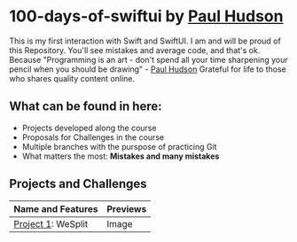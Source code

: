 # 100-days-of-swiftui by [Paul Hudson](https://www.hackingwithswift.com/100/swiftui)
This is my first interaction with Swift and SwiftUI. I am and will be proud of this Repository. You'll see mistakes and average code, and that's ok.
Because "Programming is an art - don't spend all your time sharpening your pencil when you should be drawing" - [Paul Hudson](https://twitter.com/twostraws/status/1471959810967023621?lang=en)
Grateful for life to those who shares quality content online.  

## What can be found in here:
 - Projects developed along the course
 - Proposals for Challenges in the course
 - Multiple branches with the purspose of practicing Git
 - What matters the most: **Mistakes and many mistakes**

## Projects and Challenges

Name and Features | Previews
---|---
[Project 1](01-WeSplit): WeSplit | Image

 


